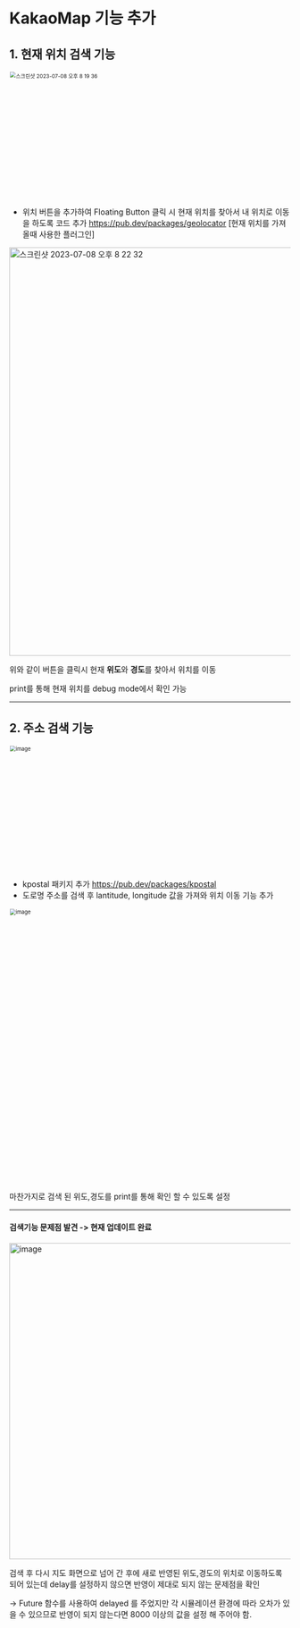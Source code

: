 # KakaoMap 기능 추가

## 1. 현재 위치 검색 기능

<img width="339" alt="스크린샷 2023-07-08 오후 8 19 36" src="https://github.com/toy-p/Pocket-Map/assets/93738662/cd7ae888-36ae-46b8-9588-a5de4ca94e68" style="zoom: 67%;" >

+ 위치 버튼을 추가하여 Floating Button 클릭 시 현재 위치를 찾아서 내 위치로 이동을 하도록 코드 추가
  https://pub.dev/packages/geolocator [현재 위치를 가져올때 사용한 플러그인]

<img width="731" alt="스크린샷 2023-07-08 오후 8 22 32" src="https://github.com/toy-p/Pocket-Map/assets/93738662/cb3718cc-5298-4bf3-8b05-2ccc90c9f98c">

위와 같이 버튼을 클릭시 현재 **위도**와 **경도**를 찾아서 위치를 이동

print를 통해 현재 위치를 debug mode에서 확인 가능



---

## 2. 주소 검색 기능

<img width="335" alt="image" src="https://github.com/toy-p/Pocket-Map/assets/93738662/b0da6e85-c079-439b-9df1-ce2ebc04c69b" style="zoom:67%;" >

+ kpostal 패키지 추가 https://pub.dev/packages/kpostal
+ 도로명 주소를 검색 후 lantitude, longitude 값을 가져와 위치 이동 기능 추가

<img width="733" alt="image" src="https://github.com/toy-p/Pocket-Map/assets/93738662/d6a8bb07-3a7d-44f2-94c0-339a53450582" style="zoom:67%;" >

마찬가지로 검색 된 위도,경도를 print를 통해 확인 할 수 있도록 설정

----

#### 검색기능 문제점 발견 -> 현재 업데이트 완료

<img width="566" alt="image" src="https://github.com/toy-p/Pocket-Map/assets/93738662/5baf84c3-3f68-46b5-9d44-3f8fcd6e037c">


검색 후 다시 지도 화면으로 넘어 간 후에 새로 반영된 위도,경도의 위치로 이동하도록 되어 있는데 delay를 설정하지 않으면 반영이 제대로 되지 않는 문제점을 확인

-> Future 함수를 사용하여 delayed 를 주었지만 각 시뮬레이션 환경에 따라 오차가 있을 수 있으므로 반영이 되지 않는다면 8000 이상의 값을 설정 해 주어야 함.
